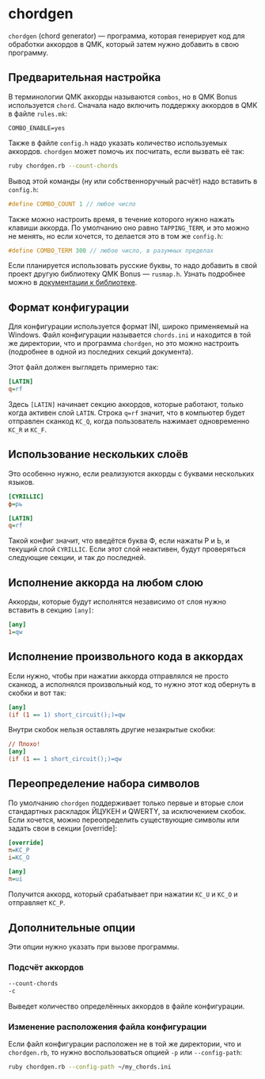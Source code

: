 # chordgen

`chordgen` (chord generator) — программа, которая генерирует код для обработки
аккордов в QMK, который затем нужно добавить в свою программу.

## Предварительная настройка

В терминологии QMK аккорды называются `combos`, но в QMK Bonus используется
`chord`. Сначала надо включить поддержку аккордов в QMK в файле `rules.mk`:

```make
COMBO_ENABLE=yes
```

Также в файле `config.h` надо указать количество используемых аккордов.
`chordgen` может помочь их посчитать, если вызвать её так:

```bash
ruby chordgen.rb --count-chords
```

Вывод этой команды (ну или собственноручный расчёт) надо вставить в `config.h`:

```c
#define COMBO_COUNT 1 // любое число
```

Также можно настроить время, в течение которого нужно нажать клавиши аккорда. По
умолчанию оно равно `TAPPING_TERM`, и это можно не менять, но если хочется, то
делается это в том же `config.h`:

```c
#define COMBO_TERM 300 // любое число, в разумных пределах
```

Если планируется использовать русские буквы, то надо добавить в свой проект
другую библиотеку QMK Bonus — `rusmap.h`. Узнать подробнее можно в
[документации к библиотеке](./rusmap.h.ru.md).

## Формат конфигурации

Для конфигурации используется формат INI, широко применяемый на Windows. Файл
конфигурации называется `chords.ini` и находится в той же директории, что и
программа `chordgen`, но это можно настроить (подробнее в одной из последних
секций документа).

Этот файл должен выглядеть примерно так:

```ini
[LATIN]
q=rf
```

Здесь `[LATIN]` начинает секцию аккордов, которые работают, только когда активен
слой `LATIN`. Строка `q=rf` значит, что в компьютер будет отправлен сканкод
`KC_Q`, когда пользователь нажимает одновременно `KC_R` и `KC_F`.

## Использование нескольких слоёв

Это особенно нужно, если реализуются аккорды с буквами нескольких языков.

```ini
[CYRILLIC]
ф=рь

[LATIN]
q=rf
```

Такой конфиг значит, что введётся буква Ф, если нажаты Р и Ь, и текущий слой
`CYRILLIC`. Если этот слой неактивен, будут проверяться следующие секции, и так
до последней.

## Исполнение аккорда на любом слою

Аккорды, которые будут исполнятся независимо от слоя нужно вставить в секцию
`[any]`:

```ini
[any]
1=qw
```

## Исполнение произвольного кода в аккордах

Если нужно, чтобы при нажатии аккорда отправлялся не просто сканкод, а
исполнялся произвольный код, то нужно этот код обернуть в скобки и вот так:

```ini
[any]
(if (1 == 1) short_circuit();)=qw
```

Внутри скобок нельзя оставлять другие незакрытые скобки:

```ini
// Плохо!
[any]
(if (1 == 1 short_circuit();)=qw
```

## Переопределение набора символов

По умолчанию `chordgen` поддерживает только первые и вторые слои стандартных
раскладок ЙЦУКЕН и QWERTY, за исключением скобок. Если хочется, можно
переопределить существующие символы или задать свои в секции [override]:

```ini
[override]
π=KC_P
i=KC_O

[any]
π=ui
```

Получится аккорд, который срабатывает при нажатии `KC_U` и `KC_O` и отправляет
`KC_P`.

## Дополнительные опции

Эти опции нужно указать при вызове программы.

### Подсчёт аккордов

```bash
--count-chords
-c
```

Выведет количество определённых аккордов в файле конфигурации.

### Изменение расположения файла конфигурации

Если файл конфигурации расположен не в той же директории, что и `chordgen.rb`,
то нужно воспользоваться опцией `-p` или `--config-path`:

```bash
ruby chordgen.rb --config-path ~/my_chords.ini
```
